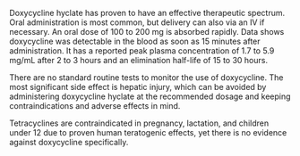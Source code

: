 Doxycycline hyclate has proven to have an effective therapeutic spectrum. Oral administration is most common, but delivery can also via an IV if necessary. An oral dose of 100 to 200 mg is absorbed rapidly. Data shows doxycycline was detectable in the blood as soon as 15 minutes after administration. It has a reported peak plasma concentration of 1.7 to 5.9 mg/mL after 2 to 3 hours and an elimination half-life of 15 to 30 hours.

There are no standard routine tests to monitor the use of doxycycline. The most significant side effect is hepatic injury, which can be avoided by administering doxycycline hyclate at the recommended dosage and keeping contraindications and adverse effects in mind.

Tetracyclines are contraindicated in pregnancy, lactation, and children under 12 due to proven human teratogenic effects, yet there is no evidence against doxycycline specifically.